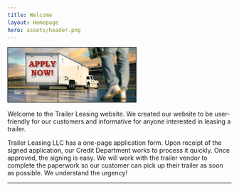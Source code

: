 ```yaml
---
title: Welcome
layout: Homepage
hero: assets/header.png
---
```


<a class="floatRight" href="/application">
  <img src="assets/apply-now.jpg" alt="Apply now" />
</a>

Welcome to the Trailer Leasing website. We created our website to be user-friendly for our customers and informative for anyone interested in leasing a trailer.

Trailer Leasing LLC has a one-page application form. Upon receipt of the signed application, our Credit Department works to process it quickly. Once approved, the signing is easy. We will work with the trailer vendor to complete the paperwork so our customer can pick up their trailer as soon as possible. We understand the urgency!

---
